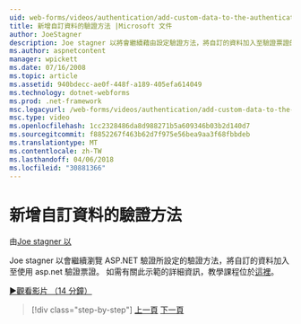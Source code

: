 ```yaml
---
uid: web-forms/videos/authentication/add-custom-data-to-the-authentication-method
title: 新增自訂資料的驗證方法 |Microsoft 文件
author: JoeStagner
description: Joe stagner 以將會繼續藉由設定驗證方法，將自訂的資料加入至驗證票證的 ASP.NET 驗證的瀏覽...
ms.author: aspnetcontent
manager: wpickett
ms.date: 07/16/2008
ms.topic: article
ms.assetid: 940bdecc-ae0f-448f-a189-405efa614049
ms.technology: dotnet-webforms
ms.prod: .net-framework
msc.legacyurl: /web-forms/videos/authentication/add-custom-data-to-the-authentication-method
msc.type: video
ms.openlocfilehash: 1cc2328486da8d988271b5a609346b03b2d140d7
ms.sourcegitcommit: f8852267f463b62d7f975e56bea9aa3f68fbbdeb
ms.translationtype: MT
ms.contentlocale: zh-TW
ms.lasthandoff: 04/06/2018
ms.locfileid: "30881366"
---
```

<a name="add-custom-data-to-the-authentication-method"></a>新增自訂資料的驗證方法
====================
由[Joe stagner 以](https://github.com/JoeStagner)

Joe stagner 以會繼續瀏覽 ASP.NET 驗證所設定的驗證方法，將自訂的資料加入至使用 asp.net 驗證票證。 如需有關此示範的詳細資訊，教學課程位於[這裡](../../overview/older-versions-security/introduction/forms-authentication-configuration-and-advanced-topics-vb.md)。

[&#9654;觀看影片 （14 分鐘）](https://channel9.msdn.com/Blogs/ASP-NET-Site-Videos/add-custom-data-to-the-authentication-method)

> [!div class="step-by-step"]
> [上一頁](forms-login-custom-key-configuration.md)
> [下一頁](use-custom-principal-objects.md)
